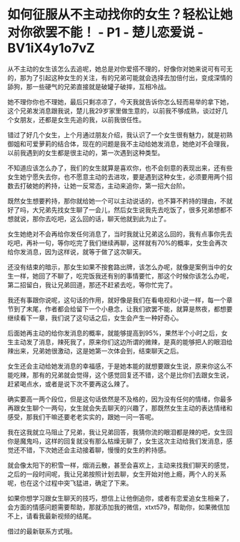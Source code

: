 # 如何征服从不主动找你的女生？轻松让她对你欲罢不能！ - P1 - 楚儿恋爱说 - BV1iX4y1o7vZ

从不主动的女生该怎么去追呢，她总是对你爱搭不理的，好像你对她来说可有可无的，那为了引起这种女生的关注，有的兄弟可能就会选择去加倍付出，变成深情的舔狗，那一些硬气的兄弟直接就是破罐子破摔，互相冷战。

她不理你你也不理她，最后只剩凉凉了，今天我就告诉你怎么轻而易举的拿下她，这个兄弟发消息跟我说，楚儿我29岁家里做生意的，以前我不够成熟，谈过好几个女朋友，还都是女生先追的我，以前我很任性。

错过了好几个女生，上个月通过朋友介绍，我认识了一个女生很有魅力，就是初熟御姐和可爱萝莉的结合体，现在的问题是我不主动给她发消息，她绝对不会理我，以前我遇到的女生都是很主动的，第一次遇到这种类型。

不知道应该怎么办了，我们的女生就算是喜欢你，也不会刻意的表现出来，还有些女生她宁愿失去你，也不愿意主动的去进攻，要是遇到这种女生，必须要用两个招数去打破她的矜持，让她一反常态，主动来追你，第一招大台阶。

既然女生想要矜持，那你就给她一个可以主动说话的，也不算不矜持的理由，不就好了吗，大兄弟先找女生聊了一会儿，然后女生说我先去吃饭了，很多兄弟想都不想就说，那你去吃吧，这么回的话，聊天他就到此为止了。

女生她绝对不会再给你发任何消息了，当时我就让兄弟这么回的，我有点事你先去吃吧，再补一句，等你吃完了我们继续再聊，这样就有70%的概率，女生会再次给你发消息，因为这样说，就等于做了这次聊天。

还没有结束的暗示，那女生如果不按套路出牌，该怎么办呢，就像是案例当中的女生一样，她回了不聊了，吃完饭我还有别的事情要忙，那这个时候你该怎么办呢，第二招留白，我让兄弟回道，那还不赶紧去吃，等你忙完了。

我还有事跟你说呢，这句话的作用，就好像是我们在看电视和小说一样，每一个章节到了末尾，作者都会给留下一个小悬念，让我们欲罢不能，就算是熬夜，都想要继续看下一章，我们说了这句话之后，女生会产生一种好奇心。

后面她再主动的给你发消息的概率，就能够提高到95%，果然半个小时之后，女生主动发了消息，辣死我了，原来你们这边所谓的微辣，是真的能够把人的眼泪给辣出来，兄弟她很激动，这是她第一次体会到，结束聊天之后。

女生还会主动给她发消息的幸福感，于是她本能的就想要跟女生说，原来你这么不能吃辣，那有的兄弟就会觉得，这个感觉回复还不错，这个是比你们去跟女生说，赶紧喝点水，或者是说下次不要再这么辣了。

确实要高一两个段位，但是这句话依然是不及格的，因为没有任何的情绪，你最多再跟女生聊个一两句，女生就会失去聊天的兴趣了，那既然女生主动的表达情绪和感受，那我们干嘛还要老老实实的，跟她一问一答呢。

我在这我就立马阻止了兄弟，我让兄弟回答，我猜你流的眼泪都是辣的吧，女生回你是魔鬼吗，这样的回复就没有那么枯燥无聊了，女生这次主动给我们发消息，感觉还不错，下次她还会主动接着聊，慢慢的女生的矜持感。

就会像太阳下的积雪一样，烟消云散，甚至会喜欢上，主动来找我们聊天的感觉，之后的一段时间呢，我让兄弟按照计划去聊，女生开始对他上瘾，两个人的关系呢，也在这个过程中突飞猛进，确定了下来。

如果你想学习跟女生聊天的技巧，想信上让他倒追你，或者有恋爱追女生相亲了，会方面的情感问题需要帮助，那就添加我的微信，xtxt579，帮助你，如果微信加不上，请看我最新视频的结尾。

借过的最新联系方式哦。